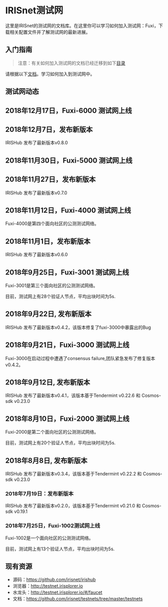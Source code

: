 # IRISnet测试网

这里是IRISnet的测试网的文档库。在这里你可以学习如何加入测试网：Fuxi，下载相关配置文件并了解测试网的最新进展。

## 入门指南

> 注意：有关如何加入测试网的文档已经迁移到如下[目录](https://github.com/irisnet/irishub/tree/master/docs/get-started)

请根据以下[文档](https://github.com/irisnet/irishub/blob/master/docs/get-started/README.md)。学习如何加入到测试网中。

## 测试网动态

## 2018年12月17日，Fuxi-6000 测试网上线


## 2018年12月7日，发布新版本

IRISHub 发布了最新版本v0.8.0

## 2018年11月30日，Fuxi-5000 测试网上线


## 2018年11月27日，发布新版本

IRISHub 发布了最新版本v0.7.0

## 2018年11月12日，Fuxi-4000 测试网上线

Fuxi-4000是第四个面向社区的公测测试网络。

## 2018年11月1日，发布新版本

IRISHub 发布了最新版本v0.6.0

## 2018年9月25日，Fuxi-3001 测试网上线

Fuxi-3001是第三个面向社区的公测测试网络。

目前，测试网上有28个验证人节点，平均出块时间为5s. 

## 2018年9月22日, 发布新版本

IRISHub 发布了最新版本v0.4.2，该版本修复了fuxi-3000中暴露出的Bug

## 2018年9月21日，Fuxi-3000 测试网上线

Fuxi-3000在启动过程中遭遇了consensus failure,团队紧急发布了修复版本 v0.4.2。


## 2018年9月12日, 发布新版本

IRISHub 发布了最新版本v0.4.1，该版本基于Tendermint v0.22.6 和 Cosmos-sdk v0.23.0

## 2018年8月10日，Fuxi-2000 测试网上线

Fuxi-2000是第二个面向社区的公测测试网络。

目前，测试网上有20个验证人节点，平均出块时间为5s. 

## 2018年8月8日, 发布新版本

IRISHub 发布了最新版本v0.3.4，该版本基于Tendermint v0.22.2 和 Cosmos-sdk v0.23.0


### 2018年7月19日：发布新版本

IRISHub 发布了最新版本v0.2.0，该版本基于Tendermint v0.21.0 和 Cosmos-sdk v0.19.1


### 2018年7月25日，Fuxi-1002测试网上线

Fuxi-1002是一个面向社区的公测测试网络。

目前，测试网上有13个验证人节点，平均出块时间为5s. 

## 现有资源

* 源码：https://github.com/irisnet/irishub
* 浏览器：http://testnet.irisplorer.io 
* 水龙头：http://testnet.irisplorer.io/#/faucet
* 文档：https://github.com/irisnet/testnets/tree/master/testnets



